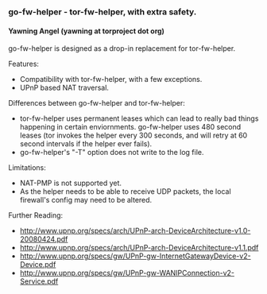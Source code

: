 ### go-fw-helper - tor-fw-helper, with extra safety.
#### Yawning Angel (yawning at torproject dot org)

go-fw-helper is designed as a drop-in replacement for tor-fw-helper.

Features:
 * Compatibility with tor-fw-helper, with a few exceptions.
 * UPnP based NAT traversal.

Differences between go-fw-helper and tor-fw-helper:
 * tor-fw-helper uses permanent leases which can lead to really bad things
   happening in certain enviornments.  go-fw-helper uses 480 second leases (tor
   invokes the helper every 300 seconds, and will retry at 60 second intervals
   if the helper ever fails).
 * go-fw-helper's "-T" option does not write to the log file.

Limitations:
 * NAT-PMP is not supported yet.
 * As the helper needs to be able to receive UDP packets, the local firewall's
   config may need to be altered. 

Further Reading:
 * http://www.upnp.org/specs/arch/UPnP-arch-DeviceArchitecture-v1.0-20080424.pdf
 * http://www.upnp.org/specs/arch/UPnP-arch-DeviceArchitecture-v1.1.pdf
 * http://www.upnp.org/specs/gw/UPnP-gw-InternetGatewayDevice-v2-Device.pdf
 * http://www.upnp.org/specs/gw/UPnP-gw-WANIPConnection-v2-Service.pdf
